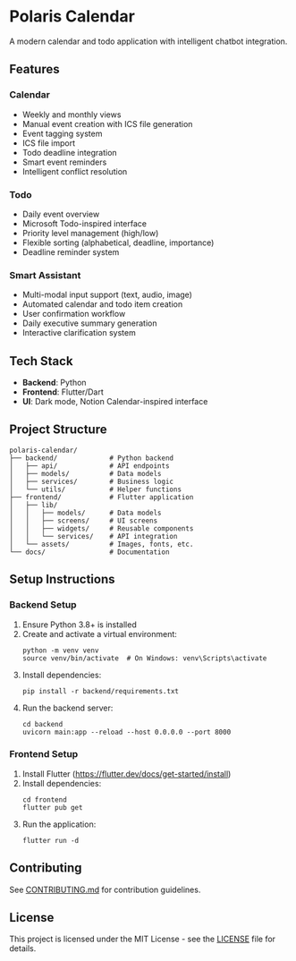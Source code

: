 # Polaris Calendar

A modern calendar and todo application with intelligent chatbot integration.

## Features

### Calendar
- Weekly and monthly views
- Manual event creation with ICS file generation
- Event tagging system
- ICS file import
- Todo deadline integration
- Smart event reminders
- Intelligent conflict resolution

### Todo
- Daily event overview
- Microsoft Todo-inspired interface
- Priority level management (high/low)
- Flexible sorting (alphabetical, deadline, importance)
- Deadline reminder system

### Smart Assistant
- Multi-modal input support (text, audio, image)
- Automated calendar and todo item creation
- User confirmation workflow
- Daily executive summary generation
- Interactive clarification system

## Tech Stack
- **Backend**: Python
- **Frontend**: Flutter/Dart
- **UI**: Dark mode, Notion Calendar-inspired interface

## Project Structure
```
polaris-calendar/
├── backend/             # Python backend
│   ├── api/             # API endpoints
│   ├── models/          # Data models
│   ├── services/        # Business logic
│   └── utils/           # Helper functions
├── frontend/            # Flutter application
│   ├── lib/
│   │   ├── models/      # Data models
│   │   ├── screens/     # UI screens
│   │   ├── widgets/     # Reusable components
│   │   └── services/    # API integration
│   └── assets/          # Images, fonts, etc.
└── docs/                # Documentation
```

## Setup Instructions

### Backend Setup
1. Ensure Python 3.8+ is installed
2. Create and activate a virtual environment:
   ```
   python -m venv venv
   source venv/bin/activate  # On Windows: venv\Scripts\activate
   ```
3. Install dependencies:
   ```
   pip install -r backend/requirements.txt
   ```
4. Run the backend server:
   ```
   cd backend
   uvicorn main:app --reload --host 0.0.0.0 --port 8000
   ```

### Frontend Setup
1. Install Flutter (https://flutter.dev/docs/get-started/install)
2. Install dependencies:
   ```
   cd frontend
   flutter pub get
   ```
3. Run the application:
   ```
   flutter run -d
   ```

## Contributing
See [CONTRIBUTING.md](CONTRIBUTING.md) for contribution guidelines.

## License
This project is licensed under the MIT License - see the [LICENSE](LICENSE) file for details. 